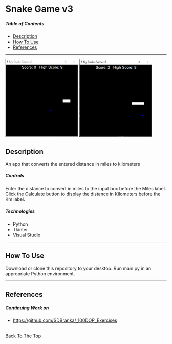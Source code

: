 # Snake Game v3

##### Table of Contents

- [Description](#description)
- [How To Use](#how-to-use)
- [References](#references)

---

<p float="center">
    <img src="https://github.com/SDBranka/Snake_Game_v3/blob/main/Resources/Game_Start_screenshot.png" width=45% alt="game start image"/>
    <img src="https://github.com/SDBranka/Snake_Game_v3/blob/main/Resources/Game_Play_screenshot.png" width=45% alt="game play image"/>
</p>

## Description

An app that converts the entered distance in miles to kilometers

##### Controls

Enter the distance to convert in miles to the input box before the Miles label. Click the Calculate button to display the distance in Kilometers before the Km label.

##### Technologies

- Python
- Tkinter
- Visual Studio

---

## How To Use

Download or clone this repository to your desktop. Run main.py in an appropriate Python environment.

---

## References

##### Continuing Work on
- https://github.com/SDBranka/_100DOP_Exercises

\
[Back To The Top](#miles-to-kilometers-converter)